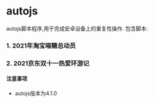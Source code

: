 # autojs

autojs脚本程序,用于完成安卓设备上的重复性操作.
包含脚本:

### 1. 2021年淘宝喵糖总动员
### 2. 2021京东双十一热爱环游记

#### 注意事项
- autojs版本为4.1.0
